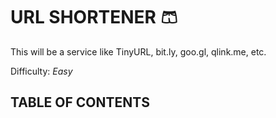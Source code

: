 # URL SHORTENER 🩳

This will be a service like TinyURL, bit.ly, goo.gl, qlink.me, etc.

Difficulty: _Easy_

## TABLE OF CONTENTS
